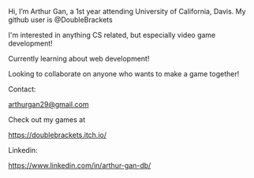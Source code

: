 Hi, I’m Arthur Gan, a 1st year attending University of California, Davis. My github user is @DoubleBrackets

I'm interested in anything CS related, but especially video game development!

Currently learning about web development!

Looking to collaborate on anyone who wants to make a game together!

Contact:

arthurgan29@gmail.com

Check out my games at

https://doublebrackets.itch.io/

Linkedin:

https://www.linkedin.com/in/arthur-gan-db/

 
<!---
DoubleBrackets/DoubleBrackets is a ✨ special ✨ repository because its `README.md` (this file) appears on your GitHub profile.
You can click the Preview link to take a look at your changes.
--->
